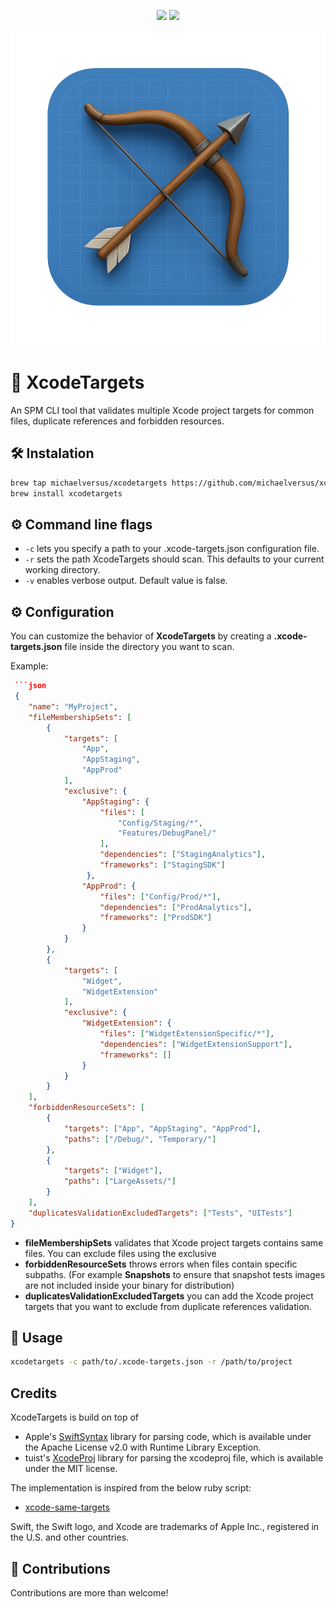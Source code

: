 <p align="center">
    <img src="https://img.shields.io/badge/Swift-6.0-red.svg" />
    <img src="https://codecov.io/gh/michaelversus/XcodeTargets/branch/main/graph/badge.svg?token=K8H49TQ6SZ"/>
</p>

<p align="center">
    <img src="logo/xcodeTargets_logo.png" alt="Xcode Targets logo" />
</p>

# 🎯 XcodeTargets
An SPM CLI tool that validates multiple Xcode project targets for common files, duplicate references and forbidden resources.

## 🛠️ Instalation

```bash
brew tap michaelversus/xcodetargets https://github.com/michaelversus/xcodetargets
brew install xcodetargets
```

## ⚙️ Command line flags
- `-c` lets you specify a path to your .xcode-targets.json configuration file.
- `-r` sets the path XcodeTargets should scan. This defaults to your current working directory.
- `-v` enables verbose output. Default value is false.

## ⚙️ Configuration
You can customize the behavior of **XcodeTargets** by creating a **.xcode-targets.json** file inside the directory you want to scan.

Example:
```json
 ```json
 {
    "name": "MyProject",
    "fileMembershipSets": [
        {
            "targets": [
                "App", 
                "AppStaging", 
                "AppProd"
            ],
            "exclusive": {
                "AppStaging": {
                    "files": [
                        "Config/Staging/*", 
                        "Features/DebugPanel/"
                    ],
                    "dependencies": ["StagingAnalytics"],
                    "frameworks": ["StagingSDK"]
                 },
                "AppProd": {
                    "files": ["Config/Prod/*"],
                    "dependencies": ["ProdAnalytics"],
                    "frameworks": ["ProdSDK"]
                }
            }
        },
        {
            "targets": [
                "Widget", 
                "WidgetExtension"
            ],
            "exclusive": {
                "WidgetExtension": {
                    "files": ["WidgetExtensionSpecific/*"],
                    "dependencies": ["WidgetExtensionSupport"],
                    "frameworks": []
                }
            }
        }
    ],
    "forbiddenResourceSets": [
        {
            "targets": ["App", "AppStaging", "AppProd"],
            "paths": ["/Debug/", "Temporary/"]
        },
        {
            "targets": ["Widget"],
            "paths": ["LargeAssets/"]
        }
    ],
    "duplicatesValidationExcludedTargets": ["Tests", "UITests"]
}
```

- **fileMembershipSets** validates that Xcode project targets contains same files. You can exclude files using the exclusive
- **forbiddenResourceSets** throws errors when files contain specific subpaths. (For example __Snapshots__ to ensure that snapshot tests images are not included inside your binary for distribution)
- **duplicatesValidationExcludedTargets** you can add the Xcode project targets that you want to exclude from duplicate references validation.

## 🚀 Usage
```bash
xcodetargets -c path/to/.xcode-targets.json -r /path/to/project
```

## Credits
XcodeTargets is build on top of
- Apple's [SwiftSyntax](https://github.com/apple/swift-syntax) library for parsing code, which is available under the Apache License v2.0 with Runtime Library Exception.
- tuist's [XcodeProj](https://github.com/tuist/XcodeProj) library for parsing the xcodeproj file, which is available under the MIT license.

The implementation is inspired from the below ruby script:
- [xcode-same-targets](https://github.com/smirn0v/xcode-same-targets)

Swift, the Swift logo, and Xcode are trademarks of Apple Inc., registered in the U.S. and other countries.

## 🤝 Contributions

Contributions are more than welcome!